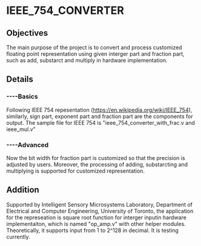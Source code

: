 # IEEE_754_CONVERTER
## Objectives
The main purpose of the project is to convert and process customized floating point representation using given interger part and fraction part, such as add, substarct and multiply in hardware implementation.
## Details
### ----Basics
Following IEEE 754 repesentation (https://en.wikipedia.org/wiki/IEEE_754), similarly, sign part, exponent part and fraction part are the components for output. The sample file for IEEE 754 is "ieee_754_converter_with_frac.v and ieee_mul.v"
### ----Advanced
Now the bit width for fraction part is customized so that the precision is adjusted by users. Moreover, the processing of adding, substarcting and multiplying is supported for customized representation.
## Addition
Supported by Intelligent Sensory Microsystems Laboratory, Department of Electrical and Computer Engineering, University of Toronto, the application for the represeation is square root function for interger inputin hardware implementaiton, which is named "op_amp.v" with other helper modules. Theoretically, it supports input from 1 to 2^128 in decimal. It is testing currently.
